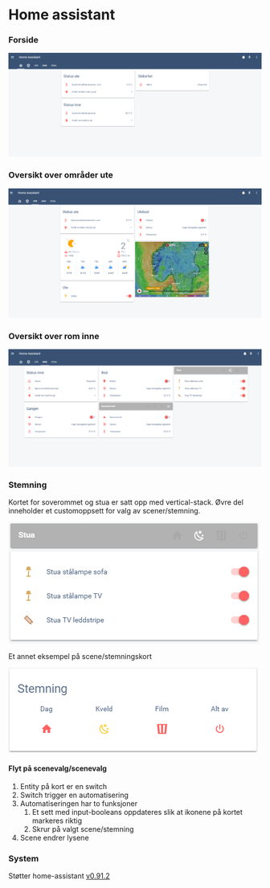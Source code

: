 # Home assistant

### Forside
![](doc/images/home_assistant_main.png)

### Oversikt over områder ute
![](doc/images/home_assistant_outside.png)

### Oversikt over rom inne
![](doc/images/home_assistant_inside.png)

### Stemning
Kortet for soverommet og stua er satt opp med vertical-stack. Øvre del inneholder
et customoppsett for valg av scener/stemning.

![](doc/images/home_assistant_scene_vertical-stack.png) 

Et annet eksempel på scene/stemningskort

![](doc/images/home_assistant_scene_card.png)

#### Flyt på scenevalg/scenevalg
1. Entity på kort er en switch
2. Switch trigger en automatisering
3. Automatiseringen har to funksjoner
   1. Et sett med input-booleans oppdateres slik at ikonene på kortet markeres riktig
   2. Skrur på valgt scene/stemning
4. Scene endrer lysene 

### System
Støtter home-assistant [v0.91.2](https://github.com/home-assistant/home-assistant/releases/tag/0.91.2)